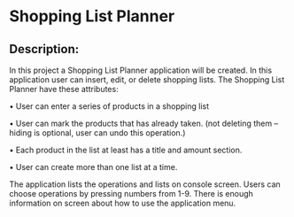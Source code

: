 # Shopping List Planner
## Description:
In this project a Shopping List Planner application will be created. In this application user can insert, edit, or delete shopping lists. The Shopping List Planner have these attributes:

  •	User can enter a series of products in a shopping list

  •	User can mark the products that has already taken. (not deleting them – hiding is optional, user can undo this operation.)

  •	Each product in the list at least has a title and amount section.

  •	User can create more than one list at a time.

The application lists the operations and lists on console screen. Users can choose operations by pressing numbers from 1-9. There is enough information on screen about how to use the application menu.

